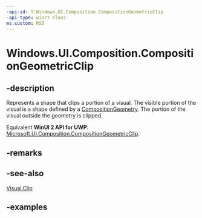 ```yaml
---
-api-id: T:Windows.UI.Composition.CompositionGeometricClip
-api-type: winrt class
ms.custom: RS5
---
```


<!-- Class syntax.
public class CompositionGeometricClip : CompositionClip, CompositionClip
-->

# Windows.UI.Composition.CompositionGeometricClip

## -description

Represents a shape that clips a portion of a visual. The visible portion of the visual is a shape defined by a [CompositionGeometry](compositiongeometry.md). The portion of the visual outside the geometry is clipped.

Equivalent **WinUI 2 API for UWP**: [Microsoft.UI.Composition.CompositionGeometricClip](/windows/winui/api/microsoft.ui.composition.compositiongeometricclip).

## -remarks

## -see-also

[Visual.Clip](visual_clip.md)

## -examples

